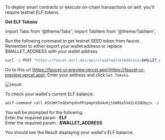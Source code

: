 To deploy smart contracts or execute on-chain transactions on aelf, you'll require testnet ELF tokens.

**Get ELF Tokens**

import Tabs from '@theme/Tabs';
import TabItem from '@theme/TabItem';

<Tabs>
  <TabItem value="cli" label="CLI" default>

Run the following command to get testnet SEED token from faucet. Remember to either export your wallet address or replace $WALLET_ADDRESS with your wallet address.

```bash title="Terminal"
curl -X POST "https://faucet.aelf.dev/api/claim?walletAddress=$WALLET_ADDRESS" -H "accept: application/json" -d ""
```

  </TabItem>
  <TabItem value="web" label="Web" default>

Go to this url [https://faucet-ui-preview.vercel.app](https://faucet-ui-preview.vercel.app). Enter your address and click `Get Tokens`.

![result](/img/get-token-ui.png)

To check your wallet's current ELF balance:
```bash title="Terminal"
aelf-command call ASh2Wt7nSEmYqnGxPPzp4pnVDU4uhj1XW9Se5VeZcX2UDdyjx -a $WALLET_ADDRESS -p $WALLET_PASSWORD -e https://tdvw-test-node.aelf.io GetBalance
```
You will be prompted for the following:  
Enter the required param <symbol>: **ELF**  
Enter the required param <owner>: **$WALLET_ADDRESS**

You should see the Result displaying your wallet's ELF balance.

  </TabItem>
</Tabs>
